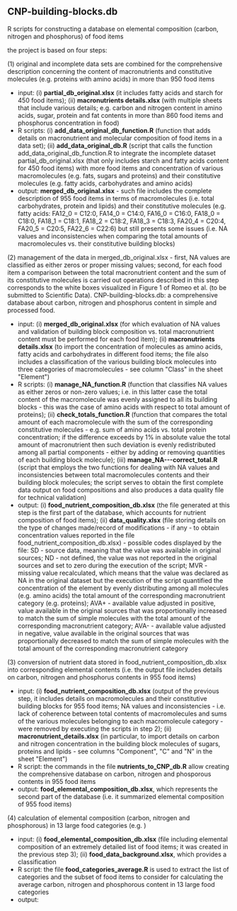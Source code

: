## CNP-building-blocks.db
R scripts for constructing a database on elemental composition (carbon, nitrogen and phosphorus) of food items

the project is based on four steps:

(1) original and incomplete data sets are combined for the comprehensive description concerning the content of macronutrients and constitutive molecules (e.g. proteins with amino acids) in more than 950 food items
- input: (i) **partial_db_original.xlsx** (it includes fatty acids and starch for 450 food items); (ii) **macronutrients details.xlsx** (with multiple sheets that include various details; e.g. carbon and nitrogen content in amino acids, sugar, protein and fat contents in more than 860 food items and phosphorus concentration in food)
- R scripts: (i) **add_data_original_db_function.R** (function that adds details on macronutrient and molecular composition of food items in a data set); (ii) **add_data_original_db.R** (script that calls the function add_data_original_db_function.R to integrate the incomplete dataset partial_db_original.xlsx (that only includes starch and fatty acids content for 450 food items) with more food items and concentration of various macromolecules (e.g. fats, sugars and proteins) and their constitutive molecules (e.g. fatty acids, carbohydrates and amino acids)
- output: **merged_db_original.xlsx** - such file includes the complete description of 955 food items in terms of macromolecules (i.e. total carbohydrates, protein and lipids) and their constitutive molecules (e.g. fatty acids: FA12_0 = C12:0, FA14_0 = C14:0, FA16_0 = C16:0, FA18_0 = C18:0, FA18_1 = C18:1, FA18_2 = C18:2, FA18_3 = C18:3, FA20_4 = C20:4, FA20_5 = C20:5, FA22_6 = C22:6) but still presents some issues (i.e. NA values and inconsistencies when comparing the total amounts of macromolecules vs. their constitutive building blocks)

(2) management of the data in merged_db_original.xlsx - first, NA values are classified as either zeros or proper missing values; second, for each food item a comparison between the total macronutrient content and the sum of its constitutive molecules is carried out
operations described in this step corresponds to the white boxes visualized in Figure 1 of Romeo et al. (to be submitted to Scientific Data). CNP-building-blocks.db: a comprehensive database about carbon, nitrogen and phosphorus content in simple and processed food.
- input: (i) **merged_db_original.xlsx** (for which evaluation of NA values and validation of building block composition vs. total macronutrient content must be performed for each food item); (ii) **macronutrients details.xlsx** (to import the concentration of molecules as amino acids, fatty acids and carbohydrates in different food items; the file also includes a classification of the various building block molecules into three categories of macromolecules - see column "Class" in the sheet "Element")
- R scripts: (i) **manage_NA_function.R** (function that classifies NA values as either zeros or non-zero values; i.e. in this latter case the total content of the macromolecule was evenly assigned to all its building blocks - this was the case of amino acids with respect to total amount of proteins); (ii) **check_totals_function.R** (function that compares the total amount of each macromolecule with the sum of the corresponding constitutive molecules - e.g. sum of amino acids vs. total protein concentration; if the difference exceeds by 1% in absolute value the total amount of macronutrient then such deviation is evenly redistributed among all partial components - either by adding or removing quantities of each building block molecule); (iii) **manage_NA---correct_total.R** (script that employs the two functions for dealing with NA values and inconsistencies between total macromolecules contents and their building block molecules; the script serves to obtain the first complete data output on food compositions and also produces a data quality file for technical validation)
- output: (i) **food_nutrient_composition_db.xlsx** (the file generated at this step is the first part of the database, which accounts for nutrient composition of food items); (ii) **data_quality.xlsx** (file storing details on the type of changes made/record of modifications - if any - to obtain concentration values reported in the file food_nutrient_composition_db.xlsx) - possible codes displayed by the file: SD - source data, meaning that the value was available in original sources; ND - not defined, the value was not reported in the original sources and set to zero during the execution of the script; MVR - missing value recalculated, which means that the value was declared as NA in the original dataset but the execution of the script quantified the concentration of the element by evenly distributing among all molecules (e.g. amino acids) the total amount of the corresponding macronutrient category (e.g. proteins); AVA+ - available value adjusted in positive, value available in the original sources that was proportionally increased to match the sum of simple molecules with the total amount of the corresponding macronutrient category; AVA- - available value adjusted in negative, value available in the original sources that was proportionally decreased to match the sum of simple molecules with the total amount of the corresponding macronutrient category

(3) conversion of nutrient data stored in food_nutrient_composition_db.xlsx into corresponding elemental contents (i.e. the output file includes details on carbon, nitrogen and phosphorus contents in 955 food items)
- input: (i) **food_nutrient_composition_db.xlsx** (output of the previous step, it includes details on macromolecules and their constitutive building blocks for 955 food items; NA values and inconsistencies - i.e. lack of coherence between total contents of macromolecules and sums of the various molecules belonging to each macromolecule category - were removed by executing the scripts in step 2); (ii) **macronutrient_details.xlsx** (in particular, to import details on carbon and nitrogen concentration in the building block molecules of sugars, proteins and lipids - see columns "Component", "C" and "N" in the sheet "Element")
- R script: the commands in the file **nutrients_to_CNP_db.R** allow creating the comprehensive database on carbon, nitrogen and phosporous contents in 955 food items
- output: **food_elemental_composition_db.xlsx**, which represents the second part of the database (i.e. it summarized elemental composition of 955 food items)

(4) calculation of elemental composition (carbon, nitrogen and phosphorous) in 13 large food categories (e.g. )
- input: (i) **food_elemental_composition_db.xlsx** (file including elemental composition of an extremely detailed list of food items; it was created in the previous step 3); (ii) **food_data_background.xlsx**, which provides a classification
- R script: the file **food_categories_average.R** is used to extract the list of categories and the subset of food items to consider for calculating the average carbon, nitrogen and phosphorous content in 13 large food categories
- output: 


